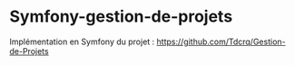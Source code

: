 # Symfony-gestion-de-projets

Implémentation en Symfony du projet : https://github.com/Tdcrq/Gestion-de-Projets
